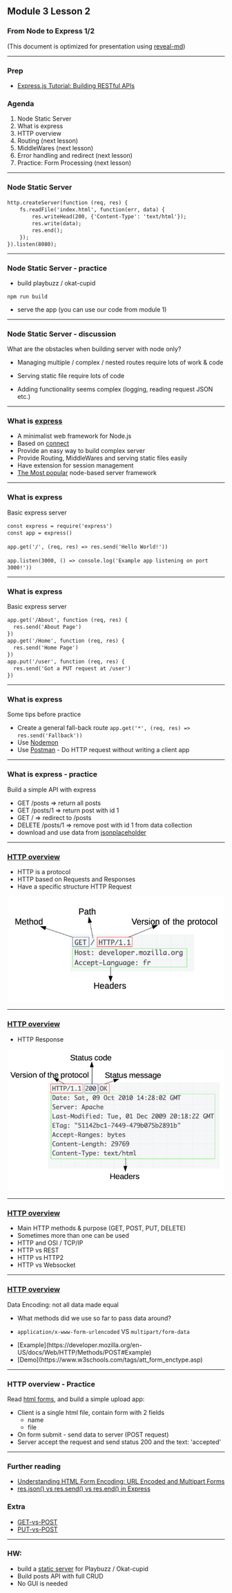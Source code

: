 ## Module 3 Lesson 2
### From Node to Express 1/2
(This document is optimized for presentation using [reveal-md](https://github.com/webpro/reveal-md))

---

### Prep
* [Express.js Tutorial: Building RESTful APIs](https://www.youtube.com/watch?v=pKd0Rpw7O48)

### Agenda
1. Node Static Server
2. What is express
3. HTTP overview
4. Routing (next lesson)
5. MiddleWares (next lesson)
6. Error handling and redirect (next lesson)
7. Practice: Form Processing (next lesson)

---
### Node Static Server
```
http.createServer(function (req, res) {
    fs.readFile('index.html', function(err, data) {
        res.writeHead(200, {'Content-Type': 'text/html'});
        res.write(data);
        res.end();
    });
}).listen(8080);
```

---

### Node Static Server - practice
* build playbuzz / okat-cupid
```
npm run build
```
* serve the app (you can use our code from module 1)

---

### Node Static Server - discussion
What are the obstacles when building server with node only?

* Managing multiple / complex / nested routes require lots of work & code
<!-- .element: class="fragment" -->

* Serving static file require lots of code
<!-- .element: class="fragment" -->

* Adding functionality seems complex (logging, reading request JSON etc.)
<!-- .element: class="fragment" -->

---
### What is [express](https://expressjs.com/)
* A minimalist web framework for Node.js
* Based on [connect](https://github.com/senchalabs/connect)
* Provide an easy way to build complex server
* Provide Routing, MiddleWares and serving static files easily
* Have extension for session management
* [The Most popular](https://www.npmtrends.com/express-vs-fastify-vs-koa-vs-koa-vs-hapi-vs-hapi-vs-sails) node-based server framework

---
### What is express
Basic express server
```
const express = require('express')
const app = express()

app.get('/', (req, res) => res.send('Hello World!'))

app.listen(3000, () => console.log('Example app listening on port 3000!'))
```

---
### What is express
Basic express server
```
app.get('/About', function (req, res) {
  res.send('About Page')
})
app.get('/Home', function (req, res) {
  res.send('Home Page')
})
app.put('/user', function (req, res) {
  res.send('Got a PUT request at /user')
})
```
---

### What is express
Some tips before practice
* Create a general fall-back route `app.get('*', (req, res) => res.send('Fallback'))`
* Use [Nodemon](https://scotch.io/courses/build-your-first-nodejs-website/using-express-and-nodemon)
* Use [Postman](https://www.getpostman.com/) - Do HTTP request without writing a client app

---
### What is express - practice
Build a simple API with express
* GET /posts => return all posts
* GET /posts/1 => return post with id 1
* GET / =>  redirect to /posts
* DELETE /posts/1 =>  remove post with id 1 from data collection
* download and use data from [jsonplaceholder](https://jsonplaceholder.typicode.com)

---
### [HTTP overview](https://he.wikipedia.org/wiki/Hypertext_Transfer_Protocol#%D7%91%D7%A7%D7%A9%D7%95%D7%AA_HTTP)
* HTTP is a protocol
* HTTP based on Requests and Responses
* Have a specific structure
HTTP Request
<img src="./assets/HTTP_Request.png">

---
### [HTTP overview](https://he.wikipedia.org/wiki/Hypertext_Transfer_Protocol#%D7%91%D7%A7%D7%A9%D7%95%D7%AA_HTTP)
* HTTP Response
<img src="./assets/HTTP_Response.png">

---
### [HTTP overview](https://he.wikipedia.org/wiki/Hypertext_Transfer_Protocol#%D7%91%D7%A7%D7%A9%D7%95%D7%AA_HTTP)
* Main HTTP methods & purpose (GET, POST, PUT, DELETE)
* Sometimes more than one can be used
* HTTP and OSI / TCP/IP
* HTTP vs REST
* HTTP vs HTTP2
* HTTP vs Websocket

---
### [HTTP overview](https://he.wikipedia.org/wiki/Hypertext_Transfer_Protocol#%D7%91%D7%A7%D7%A9%D7%95%D7%AA_HTTP)
Data Encoding: not all data made equal

* What methods did we use so far to pass data around?
<!-- .element: class="fragment" -->

* `application/x-www-form-urlencoded` VS `multipart/form-data`
<!-- .element: class="fragment" -->

* <!-- .element: class="fragment" -->[Example](https://developer.mozilla.org/en-US/docs/Web/HTTP/Methods/POST#Example)

* <!-- .element: class="fragment" -->[Demo](https://www.w3schools.com/tags/att_form_enctype.asp)


---

### HTTP overview - Practice

Read [html forms](https://www.w3schools.com/html/html_forms.asp), and build a simple upload app:
* Client is a single html file, contain form with 2 fields
    - name
    - file
* On form submit - send data to server (POST request)
* Server accept the request and send status 200 and the text: 'accepted'

---

### Further reading
* [Understanding HTML Form Encoding: URL Encoded and Multipart Forms](https://dev.to/sidthesloth92/understanding-html-form-encoding-url-encoded-and-multipart-forms-3lpa)
* [res.json() vs res.send() vs res.end() in Express](https://blog.fullstacktraining.com/res-json-vs-res-send-vs-res-end-in-express/)

### Extra
* [GET-vs-POST](https://www.diffen.com/difference/GET-vs-POST-HTTP-Requests)
* [PUT-vs-POST](https://stackoverflow.com/questions/630453/put-vs-post-in-restRequests)


---

### HW:
* build a [static server](https://expressjs.com/en/starter/static-files.html) for Playbuzz / Okat-cupid
* Build posts API with full CRUD
* No GUI is needed
